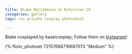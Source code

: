 ```yaml
---
title: Blake Belladonna at Kotoricon'19
categories: gallery
tags: rss private cosplay photoshoot

---
```


Blake cosplayed by kaseicosplay; Follow them on [Instagram](https://www.instagram.com/kaseicosplay)!

{% flickr_photoset 72157688716687073 "Medium" %}